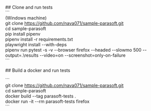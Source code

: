 \## Clone and run tests  
\`\`\`  
(Windows machine)  
git clone https://github.com/nava071/sample-parasoft.git  
cd sample-parasoft  
pip install pipenv  
pipenv install -r requirements.txt  
playwright install --with-deps  
pipenv run pytest -s -v --browser firefox --headed --slowmo 500 --output=.\\results --video=on --screenshot=only-on-failure  
\`\`\`

\## Build a docker and run tests

\`\`\`  
git clone https://github.com/nava071/sample-parasoft.git  
cd sample-parasoft  
docker build --tag parasoft-tests .  
docker run -it --rm parasoft-tests firefox  
\`\`\`